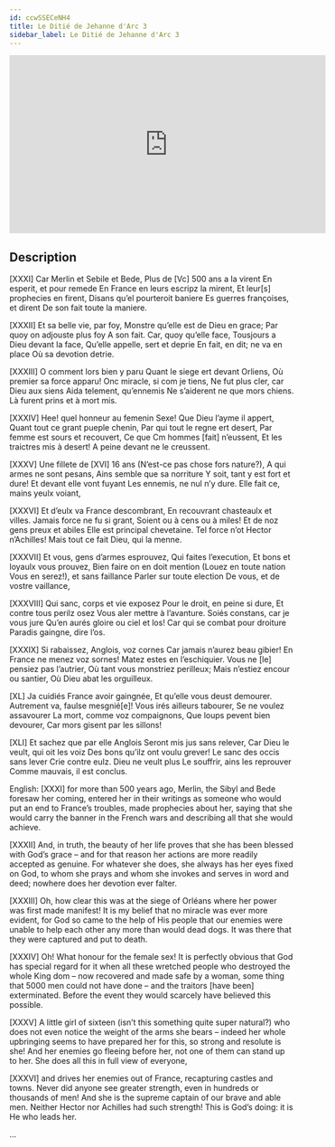 ```yaml
---
id: ccwSSECeNH4
title: Le Ditié de Jehanne d'Arc 3
sidebar_label: Le Ditié de Jehanne d'Arc 3
---
```


<iframe
  width="560"
  height="315"
  src="https://www.youtube.com/embed/ccwSSECeNH4"
  title="YouTube video player"
  frameborder="0"
  allow="accelerometer; autoplay; clipboard-write; encrypted-media; gyroscope; picture-in-picture; web-share"
  referrerpolicy="strict-origin-when-cross-origin"
  allowfullscreen
></iframe>

## Description

[XXXI]
Car Merlin et Sebile et Bede,
Plus de [Vc] 500 ans a la virent
En esperit, et pour remede
En France en leurs escripz la mirent,
Et leur[s] prophecies en firent,
Disans qu’el pourteroit baniere
Es guerres françoises, et dirent
De son fait toute la maniere.

[XXXII]
Et sa belle vie, par foy,
Monstre qu’elle est de Dieu en grace;
Par quoy on adjouste plus foy
A son fait. Car, quoy qu’elle face,
Tousjours a Dieu devant la face,
Qu’elle appelle, sert et deprie
En fait, en dit; ne va en place
Où sa devotion detrie.

[XXXIII]
O comment lors bien y paru
Quant le siege ert devant Orliens,
Où premier sa force apparu!
Onc miracle, si com je tiens,
Ne fut plus cler, car Dieu aux siens
Aida telement, qu’ennemis
Ne s’aiderent ne que mors chiens.
Là furent prins et à mort mis.

[XXXIV]
Hee! quel honneur au femenin
Sexe! Que Dieu l’ayme il appert,
Quant tout ce grant pueple chenin,
Par qui tout le regne ert desert,
Par femme est sours et recouvert,
Ce que Cm hommes [fait] n’eussent,
Et les traictres mis à desert!
A peine devant ne le creussent.

[XXXV]
Une fillete de [XVI] 16 ans
(N’est-ce pas chose fors nature?),
A qui armes ne sont pesans,
Ains semble que sa norriture
Y soit, tant y est fort et dure!
Et devant elle vont fuyant
Les ennemis, ne nul n’y dure.
Elle fait ce, mains yeulx voiant,

[XXXVI]
Et d’eulx va France descombrant,
En recouvrant chasteaulx et villes.
Jamais force ne fu si grant,
Soient ou à cens ou à miles!
Et de noz gens preux et abiles
Elle est principal chevetaine.
Tel force n’ot Hector n’Achilles!
Mais tout ce fait Dieu, qui la menne.

[XXXVII]
Et vous, gens d’armes esprouvez,
Qui faites l’execution,
Et bons et loyaulx vous prouvez,
Bien faire on en doit mention
(Louez en toute nation
Vous en serez!), et sans faillance
Parler sur toute election
De vous, et de vostre vaillance,

[XXXVIII]
Qui sanc, corps et vie exposez
Pour le droit, en peine si dure,
Et contre tous perilz osez
Vous aler mettre à l’avanture.
Soiés constans, car je vous jure
Qu’en aurés gloire ou ciel et los!
Car qui se combat pour droiture
Paradis gaingne, dire l’os.

[XXXIX]
Si rabaissez, Anglois, voz cornes
Car jamais n’aurez beau gibier!
En France ne menez voz sornes!
Matez estes en l’eschiquier.
Vous ne [le] pensiez pas l’autrier,
Où tant vous monstriez perilleux;
Mais n’estiez encour ou santier,
Où Dieu abat les orguilleux.

[XL]
Ja cuidiés France avoir gaingnée,
Et qu’elle vous deust demourer.
Autrement va, faulse mesgnié[e]!
Vous irés ailleurs tabourer,
Se ne voulez assavourer
La mort, comme voz compaignons,
Que loups pevent bien devourer,
Car mors gisent par les sillons!

[XLI]
Et sachez que par elle Anglois
Seront mis jus sans relever,
Car Dieu le veult, qui oit les voiz
Des bons qu’ilz ont voulu grever!
Le sanc des occis sans lever
Crie contre eulz. Dieu ne veult plus
Le souffrir, ains les reprouver
Comme mauvais, il est conclus.

English:
[XXXI]
for more than 500 years ago, Merlin, the Sibyl and Bede
foresaw her coming, entered her in their writings as
someone who would put an end to France’s troubles,
made prophecies about her, saying that she would carry
the banner in the French wars and describing all that
she would achieve.

[XXXII]
And, in truth, the beauty of her life proves that she
has been blessed with God’s grace – and for that reason
her actions are more readily accepted as genuine. For
whatever she does, she always has her eyes fixed on
God, to whom she prays and whom she invokes and
serves in word and deed; nowhere does her devotion
ever falter.

[XXXIII]
Oh, how clear this was at the siege of Orléans where
her power was first made manifest! It is my belief
that no miracle was ever more evident, for God so came
to the help of His people that our enemies were unable
to help each other any more than would dead dogs.
It was there that they were captured and put to death.

[XXXIV]
Oh! What honour for the female sex! It is perfectly
obvious that God has special regard for it when all
these wretched people who destroyed the whole King
dom – now recovered and made safe by a woman, some
thing that 5000 men could not have done – and the
traitors [have been] exterminated. Before the event
they would scarcely have believed this possible.

[XXXV]
A little girl of sixteen (isn’t this something quite super
natural?) who does not even notice the weight of the
arms she bears – indeed her whole upbringing seems
to have prepared her for this, so strong and resolute
is she! And her enemies go fleeing before her, not
one of them can stand up to her. She does all this in
full view of everyone,

[XXXVI]
and drives her enemies out of France, recapturing
castles and towns. Never did anyone see greater
strength, even in hundreds or thousands of men! And
she is the supreme captain of our brave and able men.
Neither Hector nor Achilles had such strength! This
is God’s doing: it is He who leads her.

...
